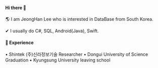 
  <h4>Hi there 👋</h4>
  
  🌎 I am JeongHan Lee who is interested in DataBase from South Korea.
  
  ✔ I usually do C#, SQL, Android(Java), Swift.
  
  
  <h4>🎨 Experience</h4>
    • Shintek (주)신라정보기술 Researcher
    • Dongui University of Science Graduation
    • Kyungsung University leaving school


<!--
**xian0310567/xian0310567** is a ✨ _special_ ✨ repository because its `README.md` (this file) appears on your GitHub profile.

Here are some ideas to get you started:

- 🔭 I’m currently working on ...
- 🌱 I’m currently learning ...
- 👯 I’m looking to collaborate on ...
- 🤔 I’m looking for help with ...
- 💬 Ask me about ...
- 📫 How to reach me: ...
- 😄 Pronouns: ...
- ⚡ Fun fact: ...
-->
